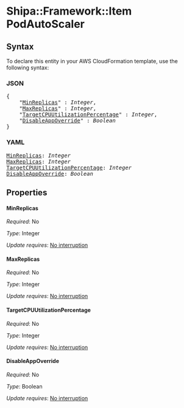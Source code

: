 # Shipa::Framework::Item PodAutoScaler

## Syntax

To declare this entity in your AWS CloudFormation template, use the following syntax:

### JSON

<pre>
{
    "<a href="#minreplicas" title="MinReplicas">MinReplicas</a>" : <i>Integer</i>,
    "<a href="#maxreplicas" title="MaxReplicas">MaxReplicas</a>" : <i>Integer</i>,
    "<a href="#targetcpuutilizationpercentage" title="TargetCPUUtilizationPercentage">TargetCPUUtilizationPercentage</a>" : <i>Integer</i>,
    "<a href="#disableappoverride" title="DisableAppOverride">DisableAppOverride</a>" : <i>Boolean</i>
}
</pre>

### YAML

<pre>
<a href="#minreplicas" title="MinReplicas">MinReplicas</a>: <i>Integer</i>
<a href="#maxreplicas" title="MaxReplicas">MaxReplicas</a>: <i>Integer</i>
<a href="#targetcpuutilizationpercentage" title="TargetCPUUtilizationPercentage">TargetCPUUtilizationPercentage</a>: <i>Integer</i>
<a href="#disableappoverride" title="DisableAppOverride">DisableAppOverride</a>: <i>Boolean</i>
</pre>

## Properties

#### MinReplicas

_Required_: No

_Type_: Integer

_Update requires_: [No interruption](https://docs.aws.amazon.com/AWSCloudFormation/latest/UserGuide/using-cfn-updating-stacks-update-behaviors.html#update-no-interrupt)

#### MaxReplicas

_Required_: No

_Type_: Integer

_Update requires_: [No interruption](https://docs.aws.amazon.com/AWSCloudFormation/latest/UserGuide/using-cfn-updating-stacks-update-behaviors.html#update-no-interrupt)

#### TargetCPUUtilizationPercentage

_Required_: No

_Type_: Integer

_Update requires_: [No interruption](https://docs.aws.amazon.com/AWSCloudFormation/latest/UserGuide/using-cfn-updating-stacks-update-behaviors.html#update-no-interrupt)

#### DisableAppOverride

_Required_: No

_Type_: Boolean

_Update requires_: [No interruption](https://docs.aws.amazon.com/AWSCloudFormation/latest/UserGuide/using-cfn-updating-stacks-update-behaviors.html#update-no-interrupt)

